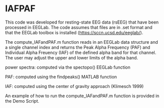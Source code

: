 
# IAFPAF

This code was developed for resting-state EEG data (rsEEG) that have been processed in EEGLab. The code assumes that files are in .set format and that the EEGLab toolbox is installed (https://sccn.ucsd.edu/eeglab/).

The compute_IAFandPAF.m function reads in an EEGLab data structure and a single channel index and returns the Peak Alpha Frequency (PAF) and Individual Alpha Freuency (IAF) of the defined alpha band for that channel. The user may adjust the upper and lower limits of the alpha band.

power spectra: computed via the spectopo() EEGLab function

PAF: computed using the findpeaks() MATLAB function

IAF: computed using the center of gravity approach (Klimesch 1999)

An example of how to run the compute_IAFandPAF.m function is provided in the Demo Script.
